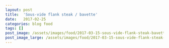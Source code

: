 ```yaml
---
layout: post
title:  'Sous-vide flank steak / bavette'
date:   2017-02-25
categories: blog food
tags: []
post_image: /assets/images/food/2017-03-15-sous-vide-flank-steak-bavette.jpg
post_image_large: /assets/images/food/2017-03-15-sous-vide-flank-steak-bavette_large.jpg
---
```


